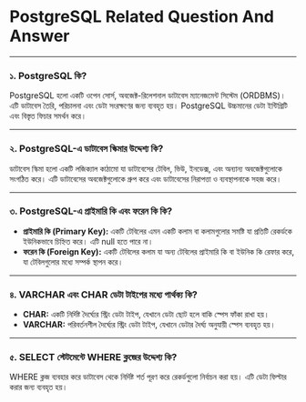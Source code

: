 # PostgreSQL Related Question And Answer

---

### ১. PostgreSQL কি?

PostgreSQL হলো একটি ওপেন সোর্স, অবজেক্ট-রিলেশনাল ডাটাবেস ম্যানেজমেন্ট সিস্টেম (ORDBMS)। এটি ডাটাবেস তৈরি, পরিচালনা এবং ডেটা সংরক্ষণের জন্য ব্যবহৃত হয়। PostgreSQL উচ্চমানের ডেটা ইন্টিগ্রিটি এবং বিস্তৃত ফিচার সমর্থন করে।

---

### ২. PostgreSQL-এ ডাটাবেস স্কিমার উদ্দেশ্য কি?

ডাটাবেস স্কিমা হলো একটি লজিক্যাল কাঠামো যা ডাটাবেসের টেবিল, ভিউ, ইনডেক্স, এবং অন্যান্য অবজেক্টগুলোকে সংগঠিত করে। এটি ডাটাবেসের অবজেক্টগুলোকে গ্রুপ করে এবং ডাটাবেসের নিরাপত্তা ও ব্যবস্থাপনাকে সহজ করে।

---

### ৩. PostgreSQL-এ প্রাইমারি কি এবং ফরেন কি কি?

- **প্রাইমারি কি (Primary Key):** একটি টেবিলের এমন একটি কলাম বা কলামগুলোর সমষ্টি যা প্রতিটি রেকর্ডকে ইউনিকভাবে চিহ্নিত করে। এটি null হতে পারে না।
- **ফরেন কি (Foreign Key):** একটি টেবিলের কলাম যা অন্য টেবিলের প্রাইমারি কি বা ইউনিক কি রেফার করে, যা টেবিলগুলোর মধ্যে সম্পর্ক স্থাপন করে।

---

### ৪. VARCHAR এবং CHAR ডেটা টাইপের মধ্যে পার্থক্য কি?

- **CHAR:** একটি নির্দিষ্ট দৈর্ঘ্যের স্ট্রিং ডেটা টাইপ, যেখানে ডেটা ছোট হলে বাকি স্পেস ফাঁকা রাখা হয়।
- **VARCHAR:** পরিবর্তনশীল দৈর্ঘ্যের স্ট্রিং ডেটা টাইপ, যেখানে ডেটার দৈর্ঘ্য অনুযায়ী স্পেস ব্যবহৃত হয়।

---

### ৫. SELECT স্টেটমেন্টে WHERE ক্লজের উদ্দেশ্য কি?

WHERE ক্লজ ব্যবহার করে ডাটাবেস থেকে নির্দিষ্ট শর্ত পূরণ করে রেকর্ডগুলো নির্বাচন করা হয়। এটি ডেটা ফিল্টার করার জন্য ব্যবহৃত হয়।
